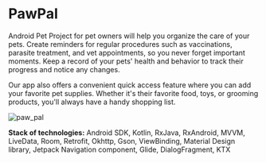 # PawPal
Android  Pet Project for pet owners will help you organize the care of your pets. Create reminders for regular procedures such as vaccinations, parasite treatment, and vet appointments, so you never forget important moments. Keep a record of your pets' health and behavior to track their progress and notice any changes.

Our app also offers a convenient quick access feature where you can add your favorite pet supplies. Whether it's their favorite food, toys, or grooming products, you'll always have a handy shopping list.

![paw_pal](https://github.com/forenmis/PawPal/assets/126270280/3c168a24-baf4-48d7-94a2-9e5f1aae9c5e)

**Stack of technologies:** Android SDK, Kotlin, RxJava, RxAndroid, MVVM, LiveData, Room, Retrofit, Okhttp, Gson, ViewBinding, Material Design library, Jetpack Navigation component, Glide, DialogFragment, KTX

